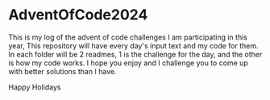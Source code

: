 # AdventOfCode2024
This is my log of the advent of code challenges I am participating in this year, This repository will have every day's input text and my code for them. In each folder will be 2 readmes, 1 is the challenge for the day, and the other is how my code works. I hope you enjoy and I challenge you to come up with better solutions than I have.

Happy Holidays
